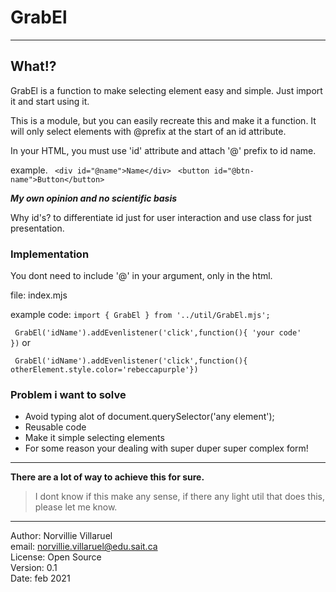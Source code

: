 # GrabEl
 

 --- 
## What!?

GrabEl is a function to make selecting element easy and simple.
Just import it and start using it.

This is a module, but you can easily recreate this and make it a function.
It will only select elements with @prefix at the start of an id attribute.



In your HTML, you must use 'id' attribute and attach '@' prefix to id name. 

example.
 ` <div id="@name">Name</div>`
 ` <button id="@btn-name">Button</button>`


 ***My own opinion and no scientific basis***
 
Why id's? to differentiate id just for user interaction
and use class for just presentation.





### Implementation
You dont need to include '@' in your argument, only in the html.

file: index.mjs

example code:
`
import { GrabEl } from '../util/GrabEl.mjs';
 `

` 
  GrabEl('idName').addEvenlistener('click',function(){
          'your code'          
     })
 `
 or


 ` GrabEl('idName').addEvenlistener('click',function(){ otherElement.style.color='rebeccapurple'})`
 

### Problem i want to solve

- Avoid typing alot of document.querySelector('any element');
- Reusable code
- Make it simple selecting elements
- For some reason your dealing with super duper super complex form!


---
**There are a lot of way to achieve this for sure.**
>I dont know if this make any sense, if there any light util that does this, please let me know.

---
 Author: Norvillie Villaruel\
 email: norvillie.villaruel@edu.sait.ca\
 License: Open Source\
 Version: 0.1\
 Date: feb 2021



